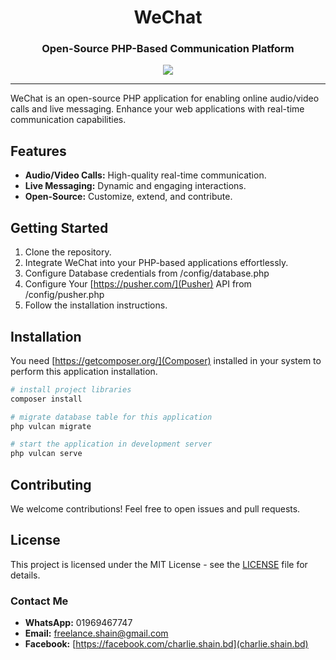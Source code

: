 <h1 align="center">WeChat</h1>
<h3 align="center">Open-Source PHP-Based Communication Platform</h3>
<p align="center">
    <img src="https://skillicons.dev/icons?i=php,tailwindcss,alpinejs" />
</p>
<hr>

WeChat is an open-source PHP application for enabling online audio/video calls and live messaging. Enhance your web applications with real-time communication capabilities.

## Features

- **Audio/Video Calls:** High-quality real-time communication.
- **Live Messaging:** Dynamic and engaging interactions.
- **Open-Source:** Customize, extend, and contribute.

## Getting Started

1. Clone the repository.
2. Integrate WeChat into your PHP-based applications effortlessly.
3. Configure Database credentials from /config/database.php
4. Configure Your [https://pusher.com/](Pusher) API from /config/pusher.php
5. Follow the installation instructions.

## Installation

You need [https://getcomposer.org/](Composer) installed in your system to perform this application installation.

```bash
# install project libraries
composer install

# migrate database table for this application
php vulcan migrate

# start the application in development server
php vulcan serve
```

## Contributing

We welcome contributions! Feel free to open issues and pull requests.

## License

This project is licensed under the MIT License - see the [LICENSE](LICENSE) file for details.

### Contact Me
- **WhatsApp:** 01969467747
- **Email:** freelance.shain@gmail.com
- **Facebook:** [https://facebook.com/charlie.shain.bd](charlie.shain.bd)
